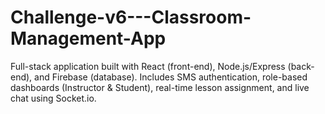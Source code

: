 # Challenge-v6---Classroom-Management-App
Full-stack application built with React (front-end), Node.js/Express (back-end), and Firebase (database). Includes SMS authentication, role-based dashboards (Instructor &amp; Student), real-time lesson assignment, and live chat using Socket.io.
